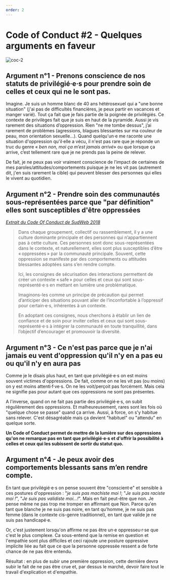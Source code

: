 ```yaml
---
order: 2
---
```


# Code of Conduct #2 - Quelques arguments en faveur

![coc-2](https://raw.githubusercontent.com/Julia-barbelane/reflexions/master/photos/code-of-conduct/coc-2.png)

## Argument n°1 - Prenons conscience de nos statuts de privilégié·e·s pour prendre soin de celles et ceux qui ne le sont pas.

Imagine. Je suis un homme blanc de 40 ans hétérosexuel qui a "une bonne situation" (j'ai pas de difficultés financières, je peux partir en vacances et manger varié). Tout ça fait que je fais partie de la poignée de privilégiés. Ce contexte de privilèges fait que je suis en haut de la pyramide. Aussi je vis rarement des situations d’oppression. Rien "ne me tombe dessus", j’ai rarement de problèmes (agressions, blagues blessantes sur ma couleur de peau, mon orientation sexuelle...). Quand quelqu'un·e me raconte une situation d'oppression qu'il·elle a vécu, il n'est pas rare que je réponde un truc du genre « *ben non, moi ça m’est jamais arrivé*» ou que lorsque ça arrive, c’est tellement rare que je ne prends pas la peine de relever. 

De fait, je ne peux pas voir vraiment conscience de l’impact de certaines de mes paroles/attitudes/comportements puisque je ne les vit pas (autrement dit, j'en suis rarement la cible) qui peuvent blesser des personnes qui elles le vivent au quotidien.

## Argument n°2 - Prendre soin des communautés sous-représentées parce que "par définition" elles sont susceptibles d'être oppressées  

*[Extrait du Code Of Conduct de SudWeb 2018](https://sudweb.fr/2018/code-de-conduite/)*

> Dans chaque groupement, collectif ou rassemblement, il y a une culture dominante principale et des personnes qui n’appartiennent pas à cette culture. Ces personnes sont donc sous-représentées dans le contexte, et naturellement, elles sont plus susceptibles d’être « oppressées » par la communauté principale. Souvent, cette oppression se manifeste par des comportements ou attitudes blessantes adoptées sans s’en rendre compte.
>
> Ici, les consignes de sécurisation des interactions permettent de créer un contexte « safe » pour celles et ceux qui sont sous-représenté·e·s en mettant en lumière une problématique.
>
> Imaginons-les comme un principe de précaution qui permet d’anticiper des situations pouvant aller de l’inconfortable à l’oppressif pour certain·e·s, inhérentes à un contexte.
>
> En adoptant ces consignes, nous cherchons à établir un lien de confiance et de soin pour inviter celles et ceux qui sont sous-représenté·e·s à intégrer la communauté en toute tranquillité, dans l’objectif d’encourager et promouvoir la diversité.

## Argument n°3 - Ce n'est pas parce que je n'ai jamais eu vent d'oppression qu'il n'y en a pas eu ou qu'il n'y en aura pas
Comme je le disais plus haut, en tant que privilégié·e·s on est moins souvent victimes d'oppressions. De fait, comme on ne les vit pas (ou moins) on y est moins attenti·f·ve·s. On ne les voit/perçoit pas forcément. Mais cela ne signifie pas pour autant que ces oppressions ne sont pas présentes. 

A l'inverse, quand on ne fait pas partie des privilégié·e·s, on subit régulièrement des oppressions. Et malheureusement, rares sont les fois où "quelque chose se passe" quand ça arrive. Aussi, à force, on s'y habitue sans relever. C'est désagréable mais ça devient "habituel" ou "attendu" en quelque sorte. 

**Un Code of Conduct permet de mettre de la lumière sur des oppressions qu'on ne remarque pas en tant que privilégié·e·s et d'offrir la possibilité à celles et ceux qui les subissent de sortir du statut quo.**

## Argument n°4 - Je peux avoir des comportements blessants sans m’en rendre compte. 
En tant que privilégié·e·s on pense souvent être "conscient·e" et sensible à ces postures d'oppression : "*je suis pas machiste moi !*; "*Je suis pas raciste moi !*", "*Je suis pas validiste moi...!*". Mais en fait peut-être que non. Je pense même ne pas trop me tromper en affirmant que Non. Parce qu'en tant que blanche je ne suis pas noire, en tant qu'homme, je ne suis pas femme (dans le contexte cis-genre traditionnel), en tant que valide je ne suis pas handicapé·e.

Or, c'est justement lorsqu'on affirme ne pas être un·e oppresseu·r·se que c'est le plus complexe. Ca sous-entend que la remise en question et l'empathie sont plus difficiles et ceci rajoute une posture oppressive implicite liée au fait que ce que la personne oppressée ressent a de forte chance de ne pas être entendu. 

Résultat : en plus de subir une première oppression, cette dernière devra subir le fait de ne pas être crue et, par dessus le marché, devoir faire tout le travail d'explication et d'empathie. 





